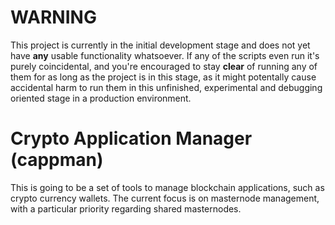 # WARNING
This project is currently in the initial development stage and does not yet have **any** usable functionality whatsoever. If any of the scripts even run it's purely coincidental, and you're encouraged to stay **clear** of running any of them for as long as the project is in this stage, as it might potentally cause accidental harm to run them in this unfinished, experimental and debugging oriented stage in a production environment.
# Crypto Application Manager (cappman)
This is going to be a set of tools to manage blockchain applications, such as crypto currency wallets. The current focus is on masternode management, with a particular priority regarding shared masternodes.